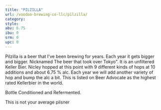 ```yaml
---
title: "PILZILLA"
url: /voodoo-brewing-co-llc/pilzilla/
category: 
style: 
abv: 6.75
ibu: 0
srm: 0
upc: 0
---
```

Pilzilla is a beer that I've been brewing for years. Each year it gets bigger and bigger. Nicknamed The beer that took over Tokyo". It is an unfiltered Keller Bier. Nicley hopped at this point with 9 different kinds of hops at 10 additions and about 6.75 % alc. Each year we will add another variety of hop and bump the alc a bit. This is listed on Beer Advocate as the highest rated Kellerbier in the world. 

Bottle Conditioned and Refermented. 

This is not your average pilsner
